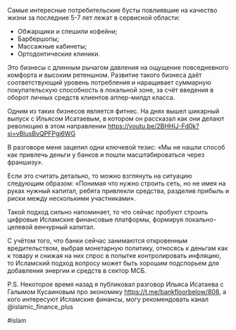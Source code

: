 
Самые интересные потребительские бусты повлиявшие на качество жизни за последние 5-7 лет лежат в сервисной области:
- Обжарщики и спешили кофейни;
- Барбершопы;
- Массажные кабинеты;
- Ортодонтические клиники.

Это бизнесы с длинным рычагом давления на ощущение повседневного комфорта и высоким ретеншном. Развитие такого бизнеса даёт соответствующий уровень потребления и наращивает суммарную покупательскую способность в локальной зоне, за счёт введения в оборот личных средств клиентов аппер-милдл класса.

Одним из таких бизнесов является фитнес. На днях вышел шикарный выпуск с Ильясом Исатаевым, в котором он рассказал как они делают революцию в этом направлении https://youtu.be/2BHHIJ-Fd0k?si=vBlusBvQPFPgi6WG

В разговоре меня зацепил одни ключевой тезис: «Мы не нашли способ как привлечь деньги у банков и пошли масштабироваться через франшизу».

Если это cчитать детально, то можно взглянуть на ситуацию следующим образом: «Понимая что нужно строить сеть, но не имея на руках нужный капитал, ребята привлекли средства, разделив прибыль и риски между несколькими участниками».

Такой подход сильно напоминает, то что сейчас пробуют строить цифровые Исламские финансовые платформы, формируя локально-целевой венчурный капитал.

С учётом того, что банки сейчас занимаются откровенным вредительством, выбрав монетарную политику, относясь к деньгам как к товару и снижая на них спрос в попытке контролировать инфляцию, то Исламcкий подход вопросу может быть хорошим подспорьем для добавления энергии и средств в сектор МСБ.

P.S.
Некоторое время назад я публиковал разговор Ильяса Исатаева с Галымом Кусаиновым про экономику https://t.me/bankfloorbelow/808, а кого интересуют Исламские финансы, могу рекомендовать канал @islamic_finance_plus

#islam 